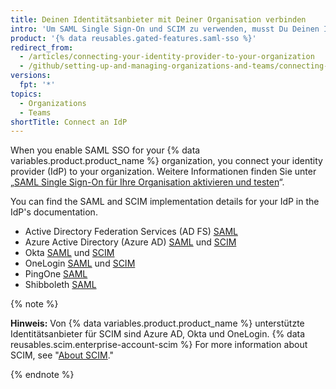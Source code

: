 ```yaml
---
title: Deinen Identitätsanbieter mit Deiner Organisation verbinden
intro: 'Um SAML Single Sign-On und SCIM zu verwenden, musst Du Deinen Identitätsanbieter mit Deiner {% data variables.product.product_name %}-Organisation verbinden.'
product: '{% data reusables.gated-features.saml-sso %}'
redirect_from:
  - /articles/connecting-your-identity-provider-to-your-organization
  - /github/setting-up-and-managing-organizations-and-teams/connecting-your-identity-provider-to-your-organization
versions:
  fpt: '*'
topics:
  - Organizations
  - Teams
shortTitle: Connect an IdP
---
```


When you enable SAML SSO for your {% data variables.product.product_name %} organization, you connect your identity provider (IdP) to your organization. Weitere Informationen finden Sie unter „[SAML Single Sign-On für Ihre Organisation aktivieren und testen](/organizations/managing-saml-single-sign-on-for-your-organization/enabling-and-testing-saml-single-sign-on-for-your-organization)“.

You can find the SAML and SCIM implementation details for your IdP in the IdP's documentation.
- Active Directory Federation Services (AD FS) [SAML](https://docs.microsoft.com/windows-server/identity/active-directory-federation-services)
- Azure Active Directory (Azure AD) [SAML](https://docs.microsoft.com/azure/active-directory/active-directory-saas-github-tutorial) und [SCIM](https://docs.microsoft.com/azure/active-directory/active-directory-saas-github-provisioning-tutorial)
- Okta [SAML](http://saml-doc.okta.com/SAML_Docs/How-to-Configure-SAML-2.0-for-Github-com.html) und [SCIM](http://developer.okta.com/standards/SCIM/)
- OneLogin [SAML](https://onelogin.service-now.com/support?id=kb_article&sys_id=2929ddcfdbdc5700d5505eea4b9619c6) und [SCIM](https://onelogin.service-now.com/support?id=kb_article&sys_id=5aa91d03db109700d5505eea4b96197e)
- PingOne [SAML](https://support.pingidentity.com/s/marketplace-integration/a7i1W0000004ID3QAM/github-connector)
- Shibboleth [SAML](https://wiki.shibboleth.net/confluence/display/IDP30/Home)

{% note %}

**Hinweis:** Von {% data variables.product.product_name %} unterstützte Identitätsanbieter für SCIM sind Azure AD, Okta und OneLogin. {% data reusables.scim.enterprise-account-scim %} For more information about SCIM, see "[About SCIM](/organizations/managing-saml-single-sign-on-for-your-organization/about-scim)."

{% endnote %}

